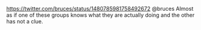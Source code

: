 https://twitter.com/bruces/status/1480785981758492672 @bruces Almost as if one of these groups knows what they are actually doing and the other has not a clue.